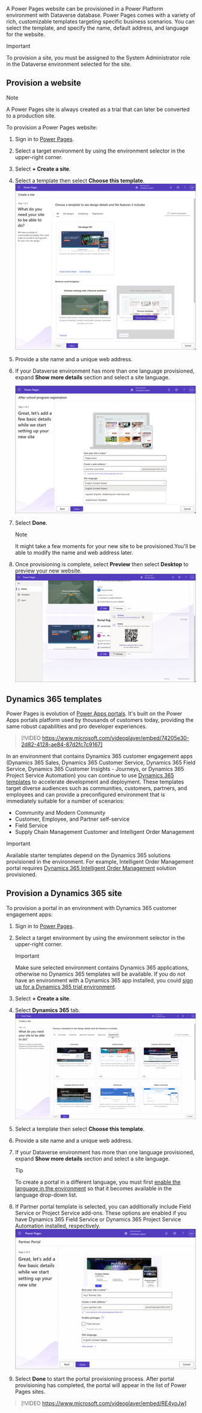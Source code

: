 A Power Pages website can be provisioned in a Power Platform environment with Dataverse database. Power Pages comes with a variety of rich, customizable templates targeting specific business scenarios. You can select the template, and specify the name, default address, and language for the website.

> [!IMPORTANT]
> To provision a site, you must be assigned to the System Administrator role in the Dataverse environment selected for the site.

## Provision a website

> [!NOTE]
> A Power Pages site is always created as a trial that can later be converted to a production site.

To provision a Power Pages website:

1. Sign in to [Power Pages](https://make.powerpages.microsoft.com/?azure-portal=true).

1. Select a target environment by using the environment selector in the upper-right corner.

1. Select **+ Create a site**.

1. Select a template then select **Choose this template**.
   ![Screenshot of Select Power Pages template.](../media/1-2-pages-template.png)

1. Provide a site name and a unique web address.

1. If your Dataverse environment has more than one language provisioned, expand **Show more details** section and select a site language.

   ![Screenshot of Specify website details.](../media/1-2-site-details.png)

1. Select **Done**.

   > [!NOTE]
   > It might take a few moments for your new site to be provisioned.You'll be able to modify the name and web address later.

8. Once provisioning is complete, select **Preview** then select **Desktop** to preview your new website.
   ![Screenshot of Select site preview.](../media/1-2-site-preview.png)

## Dynamics 365 templates

Power Pages is evolution of [Power Apps portals](/power-apps/maker/portals/). It's built on the Power Apps portals platform used by thousands of customers today, providing the same robust capabilities and pro developer experiences. 

> [!VIDEO https://www.microsoft.com/videoplayer/embed/74205e30-2d82-4128-ae84-87d2fc7c9167]

In an environment that contains Dynamics 365 customer engagement apps (Dynamics 365 Sales, Dynamics 365 Customer Service, Dynamics 365 Field Service, Dynamics 365 Customer Insights - Journeys, or Dynamics 365 Project Service Automation) you can continue to use [Dynamics 365 templates](/power-pages/templates/dynamics-365-templates) to accelerate development and deployment. These templates  target diverse audiences such as communities, customers, partners, and employees and can provide a preconfigured environment that is immediately suitable for a number of scenarios:

- Community and Modern Community
- Customer, Employee, and Partner self-service
- Field Service
- Supply Chain Management Customer and Intelligent Order Management

> [!IMPORTANT]
> Available starter templates depend on the Dynamics 365 solutions provisioned in the environment. For example, Intelligent Order Management portal requires [Dynamics 365 Intelligent Order Management](/dynamics365/intelligent-order-management/?azure-portal=true) solution provisioned.

## Provision a Dynamics 365 site

To provision a portal in an environment with Dynamics 365 customer engagement apps: 

1. Sign in to [Power Pages](https://make.powerpages.microsoft.com/?azure-portal=true).

1. Select a target environment by using the environment selector in the upper-right corner.

   > [!IMPORTANT]
   > Make sure selected environment contains Dynamics 365 applications, otherwise no Dynamics 365 templates will be available. If you do not have an environment with a Dynamics 365 app installed, you could [sign up for a Dynamics 365 trial environment](https://go.microsoft.com/fwlink/?linkid=2208427).

1. Select **+ Create a site**.

1. Select **Dynamics 365** tab.
   ![Screenshot of the Dynamics 365 portal templates in Power Pages.](../media/portal-dynamics365.png)

   > 

1. Select a template then select **Choose this template**.

1. Provide a site name and a unique web address.

1. If your Dataverse environment has more than one language provisioned, expand **Show more details** section and select a site language.

   > [!TIP]
   > To create a portal in a different language, you must first [enable the language in the environment](/power-platform/admin/enable-languages#enable-the-language) so that it becomes available in the language drop-down list.

1. If Partner portal template is selected, you can additionally include Field Service or Project Service add-ons. These options are enabled if you have Dynamics 365 Field Service or Dynamics 365 Project Service Automation installed, respectively.
   ![Screenshot of the Partner portal provisioning.](../media/partner-provisioning.png)

1. Select **Done** to start the portal provisioning process. After portal provisioning has completed, the portal will appear in the list of Power Pages sites.


> [!VIDEO https://www.microsoft.com/videoplayer/embed/RE4yoJw]
